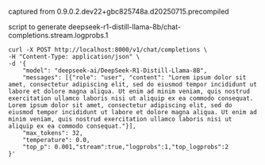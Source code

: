 captured from 0.9.0.2.dev22+gbc825748a.d20250715.precompiled

script to generate deepseek-r1-distill-llama-8b/chat-completions.stream.logprobs.1

```
curl -X POST http://localhost:8000/v1/chat/completions \
-H "Content-Type: application/json" \
-d '{
    "model": "deepseek-ai/DeepSeek-R1-Distill-Llama-8B",
    "messages": [{"role": "user", "content": "Lorem ipsum dolor sit amet, consectetur adipiscing elit, sed do eiusmod tempor incididunt ut labore et dolore magna aliqua. Ut enim ad minim veniam, quis nostrud exercitation ullamco laboris nisi ut aliquip ex ea commodo consequat. Lorem ipsum dolor sit amet, consectetur adipiscing elit, sed do eiusmod tempor incididunt ut labore et dolore magna aliqua. Ut enim ad minim veniam, quis nostrud exercitation ullamco laboris nisi ut aliquip ex ea commodo consequat."}],
    "max_tokens": 32,
    "temperature": 0.0,
    "top_p": 0.001,"stream":true,"logprobs":1,"top_logprobs":2
}'
```
